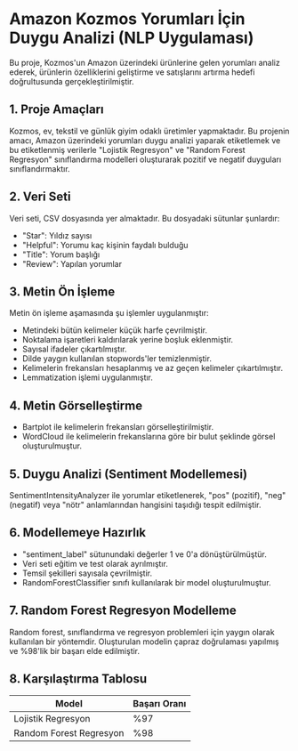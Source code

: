  
# Amazon Kozmos Yorumları İçin Duygu Analizi (NLP Uygulaması)

Bu proje, Kozmos'un Amazon üzerindeki ürünlerine gelen yorumları analiz ederek, ürünlerin özelliklerini geliştirme ve satışlarını artırma hedefi doğrultusunda gerçekleştirilmiştir.

## 1. Proje Amaçları

Kozmos, ev, tekstil ve günlük giyim odaklı üretimler yapmaktadır. Bu projenin amacı, Amazon üzerindeki yorumları duygu analizi yaparak etiketlemek ve bu etiketlenmiş verilerle "Lojistik Regresyon" ve "Random Forest Regresyon" sınıflandırma modelleri oluşturarak pozitif ve negatif duyguları sınıflandırmaktır.

## 2. Veri Seti

Veri seti, CSV dosyasında yer almaktadır. Bu dosyadaki sütunlar şunlardır:

- "Star": Yıldız sayısı
- "Helpful": Yorumu kaç kişinin faydalı bulduğu
- "Title": Yorum başlığı
- "Review": Yapılan yorumlar

## 3. Metin Ön İşleme

Metin ön işleme aşamasında şu işlemler uygulanmıştır:

- Metindeki bütün kelimeler küçük harfe çevrilmiştir.
- Noktalama işaretleri kaldırılarak yerine boşluk eklenmiştir.
- Sayısal ifadeler çıkartılmıştır.
- Dilde yaygın kullanılan stopwords'ler temizlenmiştir.
- Kelimelerin frekansları hesaplanmış ve az geçen kelimeler çıkartılmıştır.
- Lemmatization işlemi uygulanmıştır.

## 4. Metin Görselleştirme

- Bartplot ile kelimelerin frekansları görselleştirilmiştir.
- WordCloud ile kelimelerin frekanslarına göre bir bulut şeklinde görsel oluşturulmuştur.

## 5. Duygu Analizi (Sentiment Modellemesi)

SentimentIntensityAnalyzer ile yorumlar etiketlenerek, "pos" (pozitif), "neg" (negatif) veya "nötr" anlamlarından hangisini taşıdığı tespit edilmiştir.

## 6. Modellemeye Hazırlık

- "sentiment_label" sütunundaki değerler 1 ve 0'a dönüştürülmüştür.
- Veri seti eğitim ve test olarak ayrılmıştır.
- Temsil şekilleri sayısala çevrilmiştir.
- RandomForestClassifier sınıfı kullanılarak bir model oluşturulmuştur.

## 7. Random Forest Regresyon Modelleme

Random forest, sınıflandırma ve regresyon problemleri için yaygın olarak kullanılan bir yöntemdir. Oluşturulan modelin çapraz doğrulaması yapılmış ve %98'lik bir başarı elde edilmiştir.

## 8. Karşılaştırma Tablosu

| Model                       | Başarı Oranı |
|-----------------------------|--------------|
| Lojistik Regresyon          | %97          |
| Random Forest Regresyon     | %98          |

